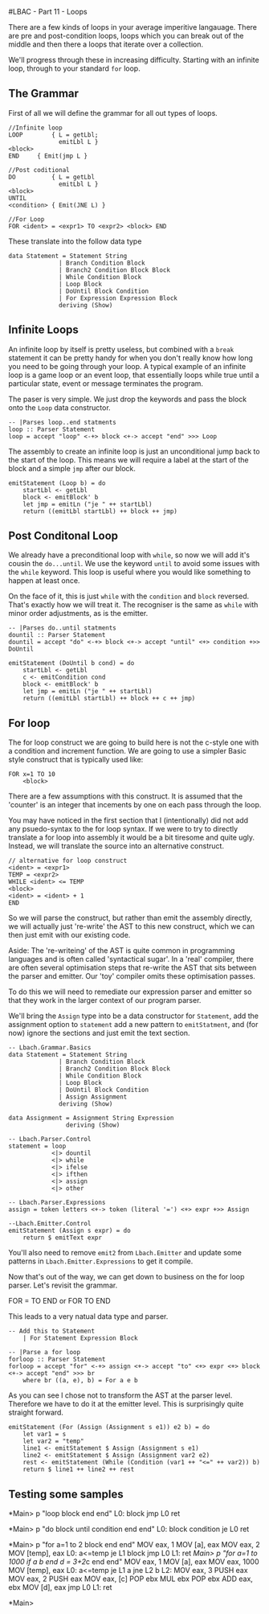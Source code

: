 #LBAC - Part 11 - Loops

There are a few kinds of loops in your average imperitive langauage.  There are pre and post-condition loops, loops which you can break out of the middle and then there a loops that iterate over a collection.

We'll progress through these in increasing difficulty. Starting with an infinite loop, through to your standard `for` loop.

## The Grammar

First of all we will define the grammar for all out types of loops.

    //Infinite loop
    LOOP        { L = getLbl;
                  emitLbl L }
    <block>
    END     { Emit(jmp L }
    
    //Post coditional
    DO          { L = getLbl
                  emitLbl L }
    <block>
    UNTIL
    <condition> { Emit(JNE L) }
    
    //For Loop
    FOR <ident> = <expr1> TO <expr2> <block> END

These translate into the follow data type

    data Statement = Statement String 
                  | Branch Condition Block
                  | Branch2 Condition Block Block
                  | While Condition Block
                  | Loop Block
                  | DoUntil Block Condition
                  | For Expression Expression Block
                  deriving (Show)

## Infinite Loops

An infinite loop by itself is pretty useless, but combined with a `break` statement it can be pretty handy for when you don't really know how long you need to be going through your loop. A typical example of an infinite loop is a game loop or an event loop, that essentially loops while true until a particular state, event or message terminates the program.

The paser is very simple. We just drop the keywords and pass the block onto the `Loop` data constructor.

    -- |Parses loop..end statments
    loop :: Parser Statement
    loop = accept "loop" <-+> block <+-> accept "end" >>> Loop

The assembly to create an infinite loop is just an unconditional jump back to the start of the loop.  This means we will require a label at the start of the block and a simple `jmp` after our block.

    emitStatement (Loop b) = do
        startLbl <- getLbl
        block <- emitBlock' b
        let jmp = emitLn ("je " ++ startLbl)
        return ((emitLbl startLbl) ++ block ++ jmp)
          
## Post Conditonal Loop

We already have a preconditional loop with `while`, so now we will add it's cousin the `do...until`. We use the keyword `until` to avoid some issues with the `while` keyword. This loop is useful where you would like something to happen at least once.

On the face of it, this is just `while` with the `condition` and `block` reversed. That's exactly how we will treat it. The recogniser is the same as `while` with minor order adjustments, as is the emitter.

    -- |Parses do..until statments
    dountil :: Parser Statement
    dountil = accept "do" <-+> block <+-> accept "until" <+> condition +>> DoUntil
    
    emitStatement (DoUntil b cond) = do
        startLbl <- getLbl
        c <- emitCondition cond
        block <- emitBlock' b
        let jmp = emitLn ("je " ++ startLbl)
        return ((emitLbl startLbl) ++ block ++ c ++ jmp)
        
## For loop

The for loop construct we are going to build here is not the c-style one with a condition and increment function. We are going to use a simpler Basic style construct that is typically used like:

    FOR x=1 TO 10
        <block>

There are a few assumptions with this construct.  It is assumed that the 'counter' is an integer that incements by one on each pass through the loop.

You may have noticed in the first section that I (intentionally) did not add any psuedo-syntax to the for loop syntax.  If we were to try to directly translate a for loop into assembly it would be a bit tiresome and quite ugly.  Instead, we will translate the source into an alternative construct.
    
    // alternative for loop construct
    <ident> = <expr1>
    TEMP = <expr2>
    WHILE <ident> <= TEMP
    <block>
    <ident> = <ident> + 1
    END
    
So we will parse the construct, but rather than emit the assembly directly, we will actually just 're-write' the AST to this new construct, which we can then just emit with our existing code.  

Aside: The 're-writeing' of the AST is quite common in programming languages and is often called 'syntactical sugar'.  In a 'real' compiler, there are often several optimisation steps that re-write the AST that sits between the parser and emitter.  Our 'toy' compiler omits these optimisation passes.

To do this we will need to remediate our expression parser and emitter so that they work in the larger context of our program parser.

We'll bring the `Assign` type into be a data constructor for `Statement`, add the assignment option to `statement` add a new pattern to `emitStatment`, and (for now) ignore the sections and just emit the text section.

    -- Lbach.Grammar.Basics
    data Statement = Statement String 
                  | Branch Condition Block
                  | Branch2 Condition Block Block
                  | While Condition Block
                  | Loop Block
                  | DoUntil Block Condition
                  | Assign Assignment
                  deriving (Show)
                  
    data Assignment = Assignment String Expression 
                    deriving (Show)

    -- Lbach.Parser.Control
    statement = loop 
                <|> dountil
                <|> while 
                <|> ifelse 
                <|> ifthen 
                <|> assign
                <|> other
                
    -- Lbach.Parser.Expressions
    assign = token letters <+-> token (literal '=') <+> expr +>> Assign

    --Lbach.Emitter.Control
    emitStatement (Assign s expr) = do
        return $ emitText expr
    
You'll also need to remove `emit2` from `Lbach.Emitter` and update some patterns in `Lbach.Emitter.Expressions` to get it compile.

Now that's out of the way, we can get down to business on the for loop parser.  Let's revisit the grammar.

FOR <ident> = <expr1> TO <expr2> <block> END
or
FOR <assign> TO <expr> <block> END

This leads to a very natual data type and parser.

    -- Add this to Statement
        | For Statement Expression Block 

    -- |Parse a for loop
    forloop :: Parser Statement		
    forloop = accept "for" <-+> assign <+-> accept "to" <+> expr <+> block <+-> accept "end" >>> br
        where br ((a, e), b) = For a e b

As you can see I chose not to transform the AST at the parser level. Therefore we have to do it at the emitter level.  This is surprisingly quite straight forward.

    emitStatement (For (Assign (Assignment s e1)) e2 b) = do
        let var1 = s
        let var2 = "temp"
        line1 <- emitStatement $ Assign (Assignment s e1)
        line2 <- emitStatement $ Assign (Assignment var2 e2)
        rest <- emitStatement (While (Condition (var1 ++ "<=" ++ var2)) b)
        return $ line1 ++ line2 ++ rest
        
## Testing some samples

*Main> p "loop block end end"
L0:
        <block> block
        jmp L0
        ret

*Main> p "do block until condition end end"
L0:
        <block> block
        <condition> condition
        je L0
        ret

*Main> p "for a=1 to 2 block end end"
        MOV eax, 1
        MOV [a], eax
        MOV eax, 2
        MOV [temp], eax
L0:
        <condition> a<=temp
        je L1
        <block> block
        jmp L0
L1:
        ret
*Main> p "for a=1 to 1000 if a b end d = 3+2*c end end"
        MOV eax, 1
        MOV [a], eax
        MOV eax, 1000
        MOV [temp], eax
L0:
        <condition> a<=temp
        je L1
        <condition> a
        jne L2
        <block> b
L2:
        MOV eax, 3
        PUSH eax
        MOV eax, 2
        PUSH eax
        MOV eax, [c]
        POP ebx
        MUL ebx
        POP ebx
        ADD eax, ebx
        MOV [d], eax
        jmp L0
L1:
        ret

*Main>